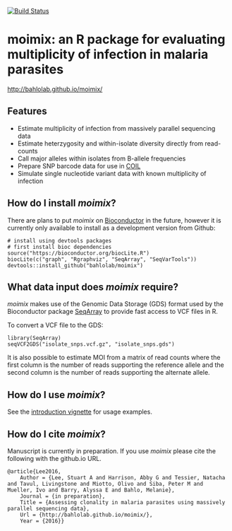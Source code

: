 [![Build Status](https://travis-ci.org/bahlolab/moimix.svg?branch=master)](https://travis-ci.org/bahlolab/moimix)
# moimix: an R package for evaluating multiplicity of infection in malaria parasites
http://bahlolab.github.io/moimix/

## Features

* Estimate multiplicity of infection from massively parallel sequencing data
* Estimate heterzygosity and within-isolate diversity directly from read-counts
* Call major alleles within isolates from B-allele frequencies
* Prepare SNP barcode data for use in [COIL](http://www.broadinstitute.org/infect/malaria/coil/)
* Simulate single nucleotide variant data with known multiplicity of infection

## How do I install _moimix_?

There are plans to put _moimix_ on [Bioconductor](http://www.bioconductor.org/)
in the future, however it is currently only available to install as a development
version from Github:

```{r}
# install using devtools packages
# first install bioc dependencies
source("https://bioconductor.org/biocLite.R")
biocLite(c("graph", "Rgraphviz", "SeqArray", "SeqVarTools"))
devtools::install_github("bahlolab/moimix")
```

## What data input does _moimix_ require?

_moimix_ makes use of the Genomic Data Storage (GDS) format used
by the Bioconductor package [SeqArray](http://www.bioconductor.org/packages/release/bioc/html/SeqArray.html)
to provide fast access to VCF files in R.

To convert a VCF file to the GDS:
```{r}
library(SeqArray)
seqVCF2GDS("isolate_snps.vcf.gz", "isolate_snps.gds")
```

It is also possible to estimate MOI from a matrix of read counts where
the first column is the number of reads supporting the reference allele and the
second column is the number of reads supporting the alternate allele.

## How do I use _moimix_?
See the [introduction vignette](http://bahlolab.github.io/moimix/vignettes/introduction.html) for usage examples.

## How do I cite _moimix_?
Manuscript is currently in preparation. If you use _moimix_ please cite the following
with the github.io URL. 

```{latex} 
@article{Lee2016,
	Author = {Lee, Stuart A and Harrison, Abby G and Tessier, Natacha and Tavul, Livingstone and Miotto, Olivo and Siba, Peter M and Mueller, Ivo and Barry, Alyssa E and Bahlo, Melanie},
	Journal = {in preparation},
	Title = {Assessing clonality in malaria parasites using massively parallel sequencing data},
	Url = {http://bahlolab.github.io/moimix/},
	Year = {2016}}
```






